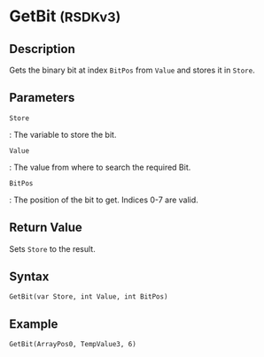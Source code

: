 # GetBit <small>(RSDKv3)</small>

## Description
Gets the binary bit at index `BitPos` from `Value` and stores it in `Store`.

## Parameters
`Store`

:   The variable to store the bit.

`Value`

:   The value from where to search the required Bit.

`BitPos`

:   The position of the bit to get. Indices 0-7 are valid.

## Return Value
Sets `Store` to the result.

## Syntax
```
GetBit(var Store, int Value, int BitPos)
```

## Example
```
GetBit(ArrayPos0, TempValue3, 6)
```